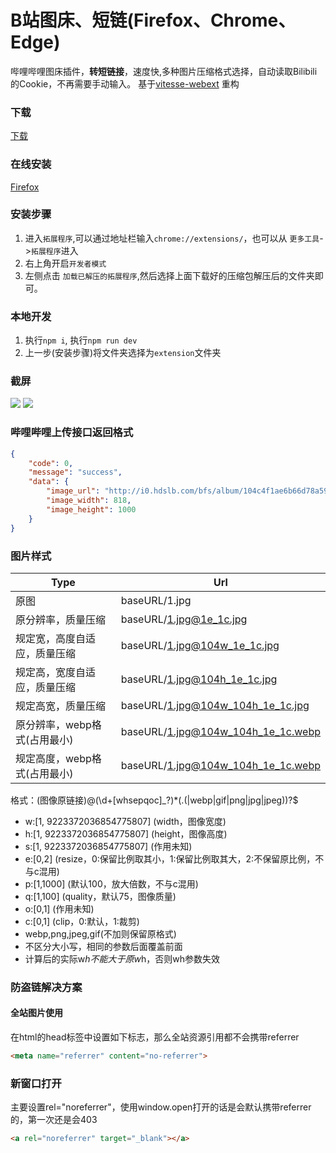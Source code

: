 # B站图床、短链(Firefox、Chrome、Edge)
哔哩哔哩图床插件，**转短链接**，速度快,多种图片压缩格式选择，自动读取Bilibili的Cookie，不再需要手动输入。
基于[vitesse-webext](https://github.com/xlzy520/vitesse-webext) 重构

### 下载
[下载](https://github.com/xlzy520/bilibili-img-uploader/releases/latest)

### 在线安装
[Firefox](https://addons.mozilla.org/addon/%E5%93%94%E5%93%A9%E5%93%94%E5%93%A9%E5%9B%BE%E5%BA%8A/ )

### 安装步骤
1. 进入`拓展程序`,可以通过地址栏输入`chrome://extensions/`，也可以从 `更多工具`->`拓展程序`进入
2. 右上角开启`开发者模式`
3. 左侧点击 `加载已解压的拓展程序`,然后选择上面下载好的压缩包解压后的文件夹即可。

### 本地开发
1. 执行`npm i`, 执行`npm run dev`
2. 上一步(安装步骤)将文件夹选择为`extension`文件夹

### 截屏
![](https://i0.hdslb.com/bfs/album/c081e84238f29bbede300dff5d79112ef79d5985.png)
![](https://i0.hdslb.com/bfs/album/a841a115dff5f4141c2d44650ea44c2ac259ab64.png)

### 哔哩哔哩上传接口返回格式
```json
{
    "code": 0,
    "message": "success",
    "data": {
        "image_url": "http://i0.hdslb.com/bfs/album/104c4f1ae6b66d78a5952a191281ec7883dc5c5c.jpg",
        "image_width": 818,
        "image_height": 1000
    }
}
```

### 图片样式
| Type  | Url     | 
| ------| --------|
| 原图  | baseURL/1.jpg  |
| 原分辨率，质量压缩  | baseURL/1.jpg@1e_1c.jpg  |
| 规定宽，高度自适应，质量压缩  | baseURL/1.jpg@104w_1e_1c.jpg   |
| 规定高，宽度自适应，质量压缩  | baseURL/1.jpg@104h_1e_1c.jpg   |
| 规定高宽，质量压缩  | baseURL/1.jpg@104w_104h_1e_1c.jpg   |
| 原分辨率，webp格式(占用最小)   | baseURL/1.jpg@104w_104h_1e_1c.webp |
| 规定高度，webp格式(占用最小)   | baseURL/1.jpg@104w_104h_1e_1c.webp |

格式：(图像原链接)@(\d+[whsepqoc]_?)*(\.(|webp|gif|png|jpg|jpeg))?$
- w:[1, 9223372036854775807] (width，图像宽度)
- h:[1, 9223372036854775807] (height，图像高度)
- s:[1, 9223372036854775807] (作用未知)
- e:[0,2] (resize，0:保留比例取其小，1:保留比例取其大，2:不保留原比例，不与c混用)
- p:[1,1000] (默认100，放大倍数，不与c混用)
- q:[1,100] (quality，默认75，图像质量)
- o:[0,1] (作用未知)
- c:[0,1] (clip，0:默认，1:裁剪)
- webp,png,jpeg,gif(不加则保留原格式)
- 不区分大小写，相同的参数后面覆盖前面
- 计算后的实际w*h不能大于原w*h，否则wh参数失效


### 防盗链解决方案
#### 全站图片使用
在html的head标签中设置如下标志，那么全站资源引用都不会携带referrer

```html
<meta name="referrer" content="no-referrer">
```
### 新窗口打开
主要设置rel="noreferrer"，使用window.open打开的话是会默认携带referrer的，第一次还是会403

```html
<a rel="noreferrer" target="_blank"></a>
```

